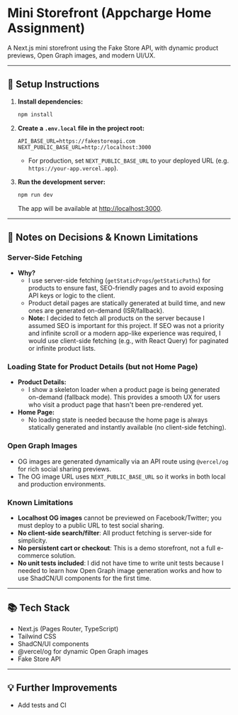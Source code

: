 # Mini Storefront (Appcharge Home Assignment)

A Next.js mini storefront using the Fake Store API, with dynamic product previews, Open Graph images, and modern UI/UX.

---

## 🚀 Setup Instructions

1. **Install dependencies:**

   ```sh
   npm install
   ```

2. **Create a `.env.local` file in the project root:**

   ```env
   API_BASE_URL=https://fakestoreapi.com
   NEXT_PUBLIC_BASE_URL=http://localhost:3000
   ```

   - For production, set `NEXT_PUBLIC_BASE_URL` to your deployed URL (e.g. `https://your-app.vercel.app`).

3. **Run the development server:**
   ```sh
   npm run dev
   ```
   The app will be available at [http://localhost:3000](http://localhost:3000).

---

## 📝 Notes on Decisions & Known Limitations

### Server-Side Fetching

- **Why?**
  - I use server-side fetching (`getStaticProps`/`getStaticPaths`) for products to ensure fast, SEO-friendly pages and to avoid exposing API keys or logic to the client.
  - Product detail pages are statically generated at build time, and new ones are generated on-demand (ISR/fallback).
  - **Note:** I decided to fetch all products on the server because I assumed SEO is important for this project. If SEO was not a priority and infinite scroll or a modern app-like experience was required, I would use client-side fetching (e.g., with React Query) for paginated or infinite product lists.

### Loading State for Product Details (but not Home Page)

- **Product Details:**
  - I show a skeleton loader when a product page is being generated on-demand (fallback mode). This provides a smooth UX for users who visit a product page that hasn't been pre-rendered yet.
- **Home Page:**
  - No loading state is needed because the home page is always statically generated and instantly available (no client-side fetching).

### Open Graph Images

- OG images are generated dynamically via an API route using `@vercel/og` for rich social sharing previews.
- The OG image URL uses `NEXT_PUBLIC_BASE_URL` so it works in both local and production environments.

### Known Limitations

- **Localhost OG images** cannot be previewed on Facebook/Twitter; you must deploy to a public URL to test social sharing.
- **No client-side search/filter**: All product fetching is server-side for simplicity.
- **No persistent cart or checkout**: This is a demo storefront, not a full e-commerce solution.
- **No unit tests included**: I did not have time to write unit tests because I needed to learn how Open Graph image generation works and how to use ShadCN/UI components for the first time.

---

## 📚 Tech Stack

- Next.js (Pages Router, TypeScript)
- Tailwind CSS
- ShadCN/UI components
- @vercel/og for dynamic Open Graph images
- Fake Store API

---

## 💡 Further Improvements

- Add tests and CI
